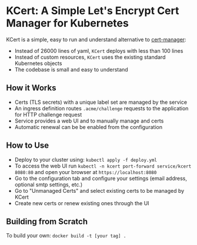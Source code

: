 # KCert: A Simple Let's Encrypt Cert Manager for Kubernetes

KCert is a simple, easy to run and understand alternative to [cert-manager](https://github.com/jetstack/cert-manager):

- Instead of 26000 lines of yaml, `KCert` deploys with less than 100 lines
- Instead of custom resources, `KCert` uses the existing standard Kubernetes objects
- The codebase is small and easy to understand

## How it Works

- Certs (TLS secrets) with a unique label set are managed by the service
- An ingress definition routes `.acme/challenge` requests to the application for HTTP challenge request
- Service provides a web UI and to manually manage and certs
- Automatic renewal can be be enabled from the configuration

## How to Use

- Deploy to your cluster using: `kubectl apply -f deploy.yml`
- To access the web UI run `kubectl -n kcert port-forward service/kcert 8080:80` and open your browser at `https://localhost:8080`
- Go to the configuration tab and configure your settings (email address, optional smtp settings, etc.)
- Go to "Unmanaged Certs" and select existing certs to be managed by KCert
- Create new certs or renew existing ones through the UI

## Building from Scratch

To build your own: `docker build -t [your tag] .`
